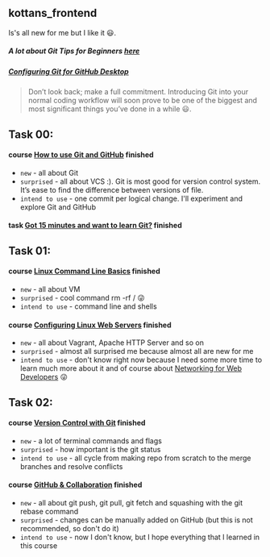## kottans_frontend
Is's all new for me but I like it :smiley:.

##### A lot about **Git Tips for Beginners [here](https://www.webpagefx.com/blog/web-design/git-tips/)**
##### [Configuring Git for GitHub Desktop](https://help.github.com/desktop/guides/getting-started-with-github-desktop/)


> Don’t look back; make a full commitment. Introducing Git into your normal coding workflow will soon prove to be one of the biggest and most significant things you’ve done in a while :smiley:.
## Task 00:
#### course [How to use Git and GitHub](https://github.com/KonstantynNazarenko/kottans_frontend/blob/master/task00.PNG) finished
* `new` - all about Git
* `surprised` - all about VCS :). Git is most good for version control system. It’s ease to find the difference between versions of file. 
* `intend to use` -  one commit per logical change.  I'll experiment and explore Git and GitHub
#### task [Got 15 minutes and want to learn Git?](https://github.com/KonstantynNazarenko/kottans_frontend/blob/master/task00a.PNG) finished
## Task 01:
#### course [Linux Command Line Basics](https://github.com/KonstantynNazarenko/kottans_frontend/blob/master/task01.PNG) finished
* `new` - all about VM
* `surprised` - cool command rm -rf /  :stuck_out_tongue_winking_eye:
* `intend to use` -  command line and shells
#### course [Configuring Linux Web Servers](https://github.com/KonstantynNazarenko/kottans_frontend/blob/master/task01a_configuring%20Linex%20web%20servers.PNG) finished
* `new` - all about Vagrant, Apache HTTP Server and so on
* `surprised` - almost all surprised me because almost all are new for me
* `intend to use` -  don't know right now because I need some more time to learn much more about it and of course about [Networking for Web Developers](https://github.com/KonstantynNazarenko/kottans_frontend/blob/master/task01b.PNG) :stuck_out_tongue_winking_eye:
## Task 02:
#### course [Version Control with Git](https://github.com/KonstantynNazarenko/kottans_frontend/blob/master/task02a_version%20control%20with%20Git.PNG) finished
* `new` - a lot of terminal commands and flags
* `surprised` - how important is the git status
* `intend to use` -  all cycle from making repo from scratch to the merge branches and resolve conflicts
#### course [GitHub & Collaboration](https://github.com/KonstantynNazarenko/kottans_frontend/blob/master/task02b_GitHub%20%26%20Collaboration.PNG) finished
* `new` - all about git push, git pull, git fetch and squashing with the git rebase command
* `surprised` - changes can be manually added on GitHub (but this is not recommended, so don't do it)
* `intend to use` -  now I don't know, but I hope everything that I learned in this course
